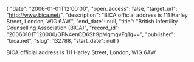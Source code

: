 {
  "date": "2006-01-01T12:00:00", 
  "open_access": false, 
  "target_url": "http://www.bica.net/", 
  "description": "BICA official address is 111 Harley Street, London, WIG 6AW.", 
  "end_date": null, 
  "title": "British Infertility Counselling Association (BICA)", 
  "record_id": "20060101T120000/OFN4enCD6Sh9pMgmqvFq1g==", 
  "publisher": "bica.net", 
  "slug": 132788, 
  "start_date": null
}

BICA official address is 111 Harley Street, London, WIG 6AW.